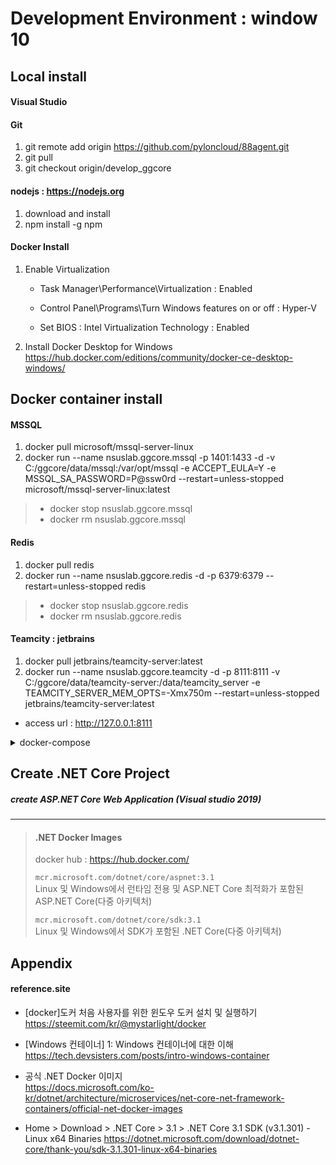 # Development Environment : window 10

## Local install 

#### Visual Studio

#### Git
1. git remote add origin https://github.com/pyloncloud/88agent.git  
1. git pull  
1. git checkout origin/develop_ggcore  

#### nodejs : https://nodejs.org
1. download and install  
1. npm install -g npm

#### Docker Install
1. Enable Virtualization
   - Task Manager\Performance\Virtualization : Enabled  
   - Control Panel\Programs\Turn Windows features on or off : Hyper-V  

   - Set BIOS : Intel Virtualization Technology : Enabled  

1. Install Docker Desktop for Windows  
   https://hub.docker.com/editions/community/docker-ce-desktop-windows/  

## Docker container install 

#### MSSQL
1. docker pull microsoft/mssql-server-linux
1. docker run --name nsuslab.ggcore.mssql -p 1401:1433 -d -v C:/ggcore/data/mssql:/var/opt/mssql -e ACCEPT_EULA=Y -e MSSQL_SA_PASSWORD=P@ssw0rd --restart=unless-stopped microsoft/mssql-server-linux:latest

>- docker stop nsuslab.ggcore.mssql
>- docker rm nsuslab.ggcore.mssql

#### Redis
1. docker pull redis
1. docker run --name nsuslab.ggcore.redis -d -p 6379:6379 --restart=unless-stopped redis

>- docker stop nsuslab.ggcore.redis
>- docker rm nsuslab.ggcore.redis

#### Teamcity : jetbrains
1. docker pull jetbrains/teamcity-server:latest
1. docker run --name nsuslab.ggcore.teamcity -d -p 8111:8111 -v C:/ggcore/data/teamcity-server:/data/teamcity_server -e TEAMCITY_SERVER_MEM_OPTS=-Xmx750m --restart=unless-stopped jetbrains/teamcity-server:latest

- access url : http://127.0.0.1:8111

<details>
<summary>docker-compose</summary>
<div markdown="1">
   
>vi docker-compose.yml
>```
>version: '2'
>services:
>  server:
>    image: 'jetbrains/teamcity-server'
>    volumes: 
>      - 'C:/ggcore/data/teamcity-server:/data/teamcity_server/datadir'
>      - 'C:/ggcore/data/teamcity-server:/data/teamcity_server/logs'
>    ports:
>      - 8111:8111
>    environment:
>      - TEAMCITY_SERVER_MEM_OPTS="-Xmx750m"
>  agent:
>    image: 'jetbrains/teamcity-minimal-agent'
>    environment:
>      - SERVER_URL=server:8111
>```
>docker-compose up -d

</div>
</details>

## Create .NET Core Project

##### create ASP.NET Core Web Application (Visual studio 2019)









---

>#### .NET Docker Images
>docker hub : https://hub.docker.com/  
>
>`mcr.microsoft.com/dotnet/core/aspnet:3.1`  
>Linux 및 Windows에서 런타임 전용 및 ASP.NET Core 최적화가 포함된 ASP.NET Core(다중 아키텍처)  
>
>`mcr.microsoft.com/dotnet/core/sdk:3.1`  
>Linux 및 Windows에서 SDK가 포함된 .NET Core(다중 아키텍처)  

## Appendix

#### reference.site

+ [docker]도커 처음 사용자를 위한 윈도우 도커 설치 및 실행하기  
https://steemit.com/kr/@mystarlight/docker  

+ [Windows 컨테이너] 1: Windows 컨테이너에 대한 이해  
https://tech.devsisters.com/posts/intro-windows-container

+ 공식 .NET Docker 이미지  
https://docs.microsoft.com/ko-kr/dotnet/architecture/microservices/net-core-net-framework-containers/official-net-docker-images

* Home > Download > .NET Core > 3.1 > .NET Core 3.1 SDK (v3.1.301) - Linux x64 Binaries
https://dotnet.microsoft.com/download/dotnet-core/thank-you/sdk-3.1.301-linux-x64-binaries


